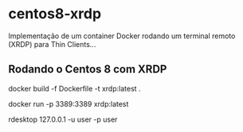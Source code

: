 # centos8-xrdp
Implementação de um container Docker rodando um terminal remoto (XRDP) para Thin Clients...

## Rodando o Centos 8 com XRDP

docker build -f Dockerfile -t xrdp:latest .

docker run -p 3389:3389 xrdp:latest 

rdesktop 127.0.0.1 -u user -p user
